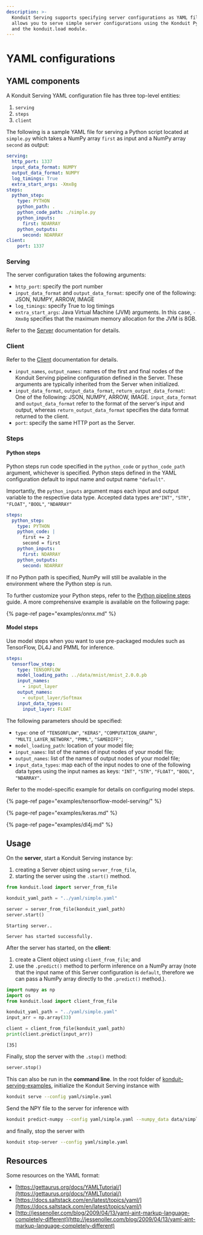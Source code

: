 ```yaml
---
description: >-
  Konduit Serving supports specifying server configurations as YAML files. This
  allows you to serve simple server configurations using the Konduit Python CLI
  and the konduit.load module.
---
```


# YAML configurations

## YAML components

A Konduit Serving YAML configuration file has three top-level entities: 

1. `serving`
2. `steps`
3. `client`

The following is a sample YAML file for serving a Python script located at `simple.py` which takes a NumPy array `first` as input and a NumPy array `second` as output:

```yaml
serving:
  http_port: 1337
  input_data_format: NUMPY
  output_data_format: NUMPY
  log_timings: True
  extra_start_args: -Xmx8g
steps:
  python_step:
    type: PYTHON
    python_path: .
    python_code_path: ./simple.py
    python_inputs:
      first: NDARRAY
    python_outputs:
      second: NDARRAY
client:
    port: 1337
```

### Serving

The server configuration takes the following arguments:

* `http_port`: specify the port number 
* `input_data_format` and `output_data_format`: specify one of the following: JSON, NUMPY, ARROW, IMAGE
* `log_timings`: specify True to log timings 
* `extra_start_args`: Java Virtual Machine \(JVM\) arguments. In this case, `-Xmx8g` specifies that the maximum memory allocation for the JVM is 8GB. 

Refer to the [Server](server/inference.md) documentation for details.

### Client

Refer to the [Client](client/python-client.md) documentation for details.

* `input_names`, `output_names`: names of the first and final nodes of the Konduit Serving pipeline configuration defined in the Server. These arguments are typically inherited from the Server when initialized. 
* `input_data_format`, `output_data_format`, `return_output_data_format`: One of the following: JSON, NUMPY, ARROW, IMAGE. `input_data_format` and `output_data_format` refer to the format of the server's input and output, whereas `return_output_data_format` specifies the data format returned to the client. 
* `port`: specify the same HTTP port as the Server. 

### Steps

#### Python steps 

Python steps run code specified in the `python_code` or `python_code_path` argument, whichever is specified. Python steps defined in the YAML configuration default to input name and output name `"default"`.  

Importantly, the `python_inputs` argument maps each input and output variable to the respective data type. Accepted data types are`"INT"`, `"STR"`, `"FLOAT"`, `"BOOL"`, `"NDARRAY"`

```yaml
steps: 
  python_step: 
    type: PYTHON
    python_code: |
      first += 2
      second = first
    python_inputs:
      first: NDARRAY
    python_outputs:
      second: NDARRAY
```

If no Python path is specified, NumPy will still be available in the environment where the Python step is run. 

To further customize your Python steps, refer to the [Python pipeline steps](steps/python.md#yaml-configuration) guide. A more comprehensive example is available on the following page: 

{% page-ref page="examples/onnx.md" %}

#### Model steps 

Use model steps when you want to use pre-packaged modules such as TensorFlow, DL4J and PMML for inference. 

```yaml
steps:
  tensorflow_step:
    type: TENSORFLOW
    model_loading_path: ../data/mnist/mnist_2.0.0.pb
    input_names:
      - input_layer
    output_names:
      - output_layer/Softmax
    input_data_types:
      input_layer: FLOAT
```

The following parameters should be specified:

* `type`: one of `"TENSORFLOW"`, `"KERAS"`, `"COMPUTATION_GRAPH"`, `"MULTI_LAYER_NETWORK"`, `"PMML"`, `"SAMEDIFF"`;
* `model_loading_path`: location of your model file; 
* `input_names`: list of the names of input nodes of your model file;
* `output_names`: list of the names of output nodes of your model file;
* `input_data_types`: map each of the input nodes to one of the following data types using the input names as keys: `"INT"`, `"STR"`, `"FLOAT"`, `"BOOL"`, `"NDARRAY"`. 

Refer to the model-specific example for details on configuring model steps. 

{% page-ref page="examples/tensorflow-model-serving/" %}

{% page-ref page="examples/keras.md" %}

{% page-ref page="examples/dl4j.md" %}

## Usage

On the **server**, start a Konduit Serving instance by: 

1. creating a Server object using `server_from_file`, 
2. starting the server using the `.start()` method. 

```python
from konduit.load import server_from_file

konduit_yaml_path = "../yaml/simple.yaml"

server = server_from_file(konduit_yaml_path)
server.start()
```

```text
Starting server..

Server has started successfully.
```

After the server has started, on the **client**:

1. create a Client object using `client_from_file`; and
2. use the `.predict()` method to perform inference on a NumPy array \(note that the input name of this Server configuration is `default`, therefore we can pass a NumPy array directly to the `.predict()` method.\).

```python
import numpy as np 
import os
from konduit.load import client_from_file

konduit_yaml_path = "../yaml/simple.yaml"
input_arr = np.array(33)

client = client_from_file(konduit_yaml_path)
print(client.predict(input_arr))
```

```text
[35]
```

Finally, stop the server with the `.stop()` method: 

```python
server.stop()
```

This can also be run in the **command line**. In the root folder of [konduit-serving-examples](https://github.com/KonduitAI/konduit-serving-examples), initialize the Konduit Serving instance with 

```bash
konduit serve --config yaml/simple.yaml
```

Send the NPY file to the server for inference with 

```bash
konduit predict-numpy --config yaml/simple.yaml --numpy_data data/simple/input_arr.npy
```

and finally, stop the server with 

```bash
konduit stop-server --config yaml/simple.yaml
```

## Resources 

Some resources on the YAML format:

* [https://gettaurus.org/docs/YAMLTutorial/](https://gettaurus.org/docs/YAMLTutorial/)
* [https://docs.saltstack.com/en/latest/topics/yaml/](https://docs.saltstack.com/en/latest/topics/yaml/)
* [http://jessenoller.com/blog/2009/04/13/yaml-aint-markup-language-completely-different](http://jessenoller.com/blog/2009/04/13/yaml-aint-markup-language-completely-different)

